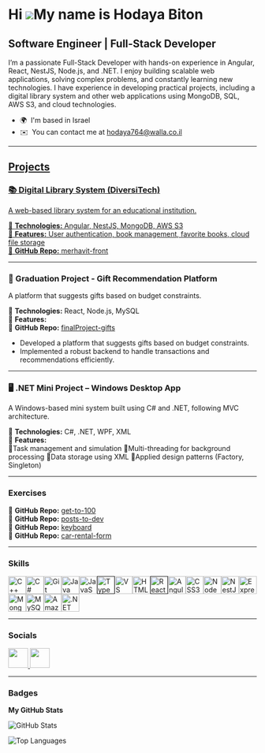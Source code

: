 Hi ![](https://user-images.githubusercontent.com/18350557/176309783-0785949b-9127-417c-8b55-ab5a4333674e.gif)My name is Hodaya Biton
====================================================================================================================================

Software Engineer | Full-Stack Developer
----------------------------------------

I’m a passionate Full-Stack Developer with hands-on experience in Angular, React, NestJS, Node.js, and .NET. I enjoy building scalable web applications, solving complex problems, and constantly learning new technologies. I have experience in developing practical projects, including a digital library system and other web applications using MongoDB, SQL, AWS S3, and cloud technologies.

*   🌍  I'm based in Israel
*   ✉️  You can contact me at [hodaya764@walla.co.il](mailto:hodaya764@walla.co.il)<a href="https://www.github.com/hodaya03" target="_blank" rel="noreferrer">

---

##  Projects  

### 📚 Digital Library System (DiversiTech)  
A web-based library system for an educational institution.  

🔹 **Technologies:** Angular, NestJS, MongoDB, AWS S3  
🔹 **Features:** User authentication, book management, favorite books, cloud file storage  
🔹 **GitHub Repo:** [merhavit-front](https://github.com/diversi-tech/merhavit-front)  

---

### 🎁 Graduation Project - Gift Recommendation Platform  
A platform that suggests gifts based on budget constraints.  

🔹 **Technologies:** React, Node.js, MySQL  
🔹 **Features:**  
🔹 **GitHub Repo:** [finalProject-gifts](https://github.com/hodaya03/finalProject-gifts)  
  - Developed a platform that suggests gifts based on budget constraints.  
  - Implemented a robust backend to handle transactions and recommendations efficiently.  

---

### 🖥 .NET Mini Project – Windows Desktop App 
A Windows-based mini system built using C# and .NET, following MVC architecture.

🔹 **Technologies:** C#, .NET, WPF, XML  
🔹 **Features:**  
🔹Task management and simulation
🔹Multi-threading for background processing
🔹Data storage using XML
🔹Applied design patterns (Factory, Singleton)




---

###  Exercises  
🔹 **GitHub Repo:** [get-to-100](https://github.com/hodaya03/exercises-get-to-100)  
🔹 **GitHub Repo:** [posts-to-dev](https://github.com/hodaya03/exercises-posts_to_dev)  
🔹 **GitHub Repo:** [keyboard](https://github.com/hodaya03/exercises-keyboard)  
🔹 **GitHub Repo:** [car-rental-form](https://github.com/hodaya03/exercises-car-rental-form)  

---

### Skills  
<p align="left">
<a href="https://docs.microsoft.com/en-us/cpp/?view=msvc-170" target="_blank" rel="noreferrer"><img src="https://raw.githubusercontent.com/danielcranney/readme-generator/main/public/icons/skills/cplusplus-colored.svg" width="36" height="36" alt="C++" /></a><a href="https://docs.microsoft.com/en-us/dotnet/csharp/" target="_blank" rel="noreferrer"><img src="https://raw.githubusercontent.com/danielcranney/readme-generator/main/public/icons/skills/csharp-colored.svg" width="36" height="36" alt="C#" /></a><a href="https://git-scm.com/" target="_blank" rel="noreferrer"><img src="https://raw.githubusercontent.com/danielcranney/readme-generator/main/public/icons/skills/git-colored.svg" width="36" height="36" alt="Git" /></a><a href="https://www.oracle.com/java/" target="_blank" rel="noreferrer"><img src="https://raw.githubusercontent.com/danielcranney/readme-generator/main/public/icons/skills/java-colored.svg" width="36" height="36" alt="Java" /></a><a href="https://developer.mozilla.org/en-US/docs/Web/JavaScript" target="_blank" rel="noreferrer"><img src="https://raw.githubusercontent.com/danielcranney/readme-generator/main/public/icons/skills/javascript-colored.svg" width="36" height="36" alt="JavaScript" /></a><a href="                               " target="_blank" rel="noreferrer"><img src="https://raw.githubusercontent.com/danielcranney/readme-generator/main/public/icons/skills/typescript-colored.svg" width="36" height="36" alt="TypeScript" /></a><a href="https://code.visualstudio.com/" target="_blank" rel="noreferrer"><img src="https://raw.githubusercontent.com/danielcranney/readme-generator/main/public/icons/skills/visualstudiocode.svg" width="36" height="36" alt="VS Code" /></a><a href="https://developer.mozilla.org/en-US/docs/Glossary/HTML5" target="_blank" rel="noreferrer"><img src="https://raw.githubusercontent.com/danielcranney/readme-generator/main/public/icons/skills/html5-colored.svg" width="36" height="36" alt="HTML5" /></a><a href="                    " target="_blank" rel="noreferrer"><img src="https://raw.githubusercontent.com/danielcranney/readme-generator/main/public/icons/skills/react-colored.svg" width="36" height="36" alt="React" /></a><a href="https://angular.io/" target="_blank" rel="noreferrer"><img src="https://raw.githubusercontent.com/danielcranney/readme-generator/main/public/icons/skills/angularjs-colored.svg" width="36" height="36" alt="Angular" /></a><a href="https://www.w3.org/TR/CSS/#css" target="_blank" rel="noreferrer"><img src="https://raw.githubusercontent.com/danielcranney/readme-generator/main/public/icons/skills/css3-colored.svg" width="36" height="36" alt="CSS3" /></a><a href="https://nodejs.org/en/" target="_blank" rel="noreferrer"><img src="https://raw.githubusercontent.com/danielcranney/readme-generator/main/public/icons/skills/nodejs-colored.svg" width="36" height="36" alt="NodeJS" /></a><a href="https://docs.nestjs.com/" target="_blank" rel="noreferrer"><img src="https://raw.githubusercontent.com/danielcranney/readme-generator/main/public/icons/skills/nestjs-colored.svg" width="36" height="36" alt="NestJS" /></a><a href="https://expressjs.com/" target="_blank" rel="noreferrer"><img src="https://raw.githubusercontent.com/danielcranney/readme-generator/main/public/icons/skills/express-colored.svg" width="36" height="36" alt="Express" /></a><a href="https://www.mongodb.com/" target="_blank" rel="noreferrer"><img src="https://raw.githubusercontent.com/danielcranney/readme-generator/main/public/icons/skills/mongodb-colored.svg" width="36" height="36" alt="MongoDB" /></a><a href="https://www.mysql.com/" target="_blank" rel="noreferrer"><img src="https://raw.githubusercontent.com/danielcranney/readme-generator/main/public/icons/skills/mysql-colored.svg" width="36" height="36" alt="MySQL" /></a><a href="https://aws.amazon.com" target="_blank" rel="noreferrer"><img src="https://raw.githubusercontent.com/danielcranney/readme-generator/main/public/icons/skills/aws-colored.svg" width="36" height="36" alt="Amazon Web Services" /></a><a href="https://dotnet.microsoft.com/en-us/" target="_blank" rel="noreferrer"><img src="https://raw.githubusercontent.com/danielcranney/readme-generator/main/public/icons/skills/dot-net-colored.svg" width="36" height="36" alt=".NET" /></a>
                    </p>

---

  ### Socials

<a href="https://www.github.com/hodaya03" target="_blank" rel="noreferrer">
  <img src="https://raw.githubusercontent.com/danielcranney/readme-generator/main/public/icons/socials/github.svg" width="40" height="40"/>
</a>
<a href="https://www.linkedin.com/in/hodaya-biton-b67a7a348" target="_blank" rel="noreferrer">
  <img src="https://raw.githubusercontent.com/danielcranney/readme-generator/main/public/icons/socials/linkedin.svg" width="40" height="40"/>
</a>

---

                    
### Badges  

**My GitHub Stats**

![GitHub Stats](https://github-stats-alpha.vercel.app/api?username=hodaya03&show_icons=true&hide_border=true&title_color=0891b2&text_color=ffffff&icon_color=0891b2&bg_color=1c1917)

![Top Languages](https://github-readme-stats.vercel.app/api/top-langs/?username=hodaya03&langs_count=10&title_color=0891b2&text_color=ffffff&icon_color=0891b2&bg_color=1c1917&hide_border=true&locale=en&custom_title=Top%20Languages)


<!--
👋 Hi, I'm Hodaya Biton!

🚀 Software Engineer | Full-Stack Developer

📍 Israel | 📧 hodaya764@walla.co.il

💡 About Me

I’m a passionate Full-Stack Developer with hands-on experience in Angular, React, NestJS, Node.js, and .NET. I enjoy building scalable web applications, solving complex problems, and constantly learning new technologies.

I have experience in developing practical projects, including a digital library system and other web applications using MongoDB, SQL, AWS S3, and cloud technologies.

🛠 Tech Stack

Languages & Frameworks:

Frontend: Angular, React, TypeScript, JavaScript

Backend: NestJS, Node.js, C#, C++

Databases: SQL, MongoDB

Cloud Services: AWS S3

Development Tools:

GitHub, SourceTree, Postman, Virtual Machine
Visual Studio Code, Visual Studio, SQL Server

🌟 Projects

📚 Digital Library System (DiversiTech)

A web-based library system for an educational institution.

🔹 Technologies: Angular, NestJS, MongoDB, AWS S3

🔹 Features: User authentication, book management, favorite books, cloud file storage

🔹 GitHub Repo: https://github.com/diversi-tech/merhavit-front   

🖥 Windows App - .NET Mini Project

A Windows-based mini project developed using C# and .NET.

🔹 Technologies: C#, .NET

📚 Education

🎓 Software Engineering Track (2022-2024) - Academic Center Lev (MAHAT)

🎓 B.Ed in Computer Science Education (In progress)

🌍 Languages

🇮🇱 Hebrew - Native | 🇬🇧 English - High level


-->
<!--
**hodaya03/hodaya03** is a ✨ _special_ ✨ repository because its `README.md` (this file) appears on your GitHub profile.

Here are some ideas to get you started:

- 🔭 I’m currently working on ...
- 🌱 I’m currently learning ...
- 👯 I’m looking to collaborate on ...
- 🤔 I’m looking for help with ...
- 💬 Ask me about ...
- 📫 How to reach me: ...
- 😄 Pronouns: ...
- ⚡ Fun fact: ...
-->
